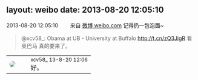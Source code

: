layout: weibo
date: 2013-08-20 12:05:10
---
<meta name="referrer" content="no-referrer" />

2013-08-20 12:05:10  &nbsp;&nbsp;&nbsp;&nbsp;&nbsp;&nbsp; 来自 <a href="http://weibo.com/" rel="nofollow">微博 weibo.com</a>
记得扔一包泡面~
>  @xcv58_: Obama at UB - University at Buffalo http://t.cn/zQ3JigR  看 奥巴马 真的要来了。 ​​​

<table style="width: 100%;">
  <tr>
    <td style="width: 40px;"><img style="border-radius:50%" src="https://tva3.sinaimg.cn/crop.0.0.1242.1242.50/801f7e9ajw8f3peekcgoqj20yi0yidg9.jpg?KID=imgbed,tva&Expires=1624465190&ssig=eprQ2YxATd"></td>
    <td colspan="2"><small>xcv58_ 13-8-20 12:06</small><br/>好。</td>
  </tr>
</table>
